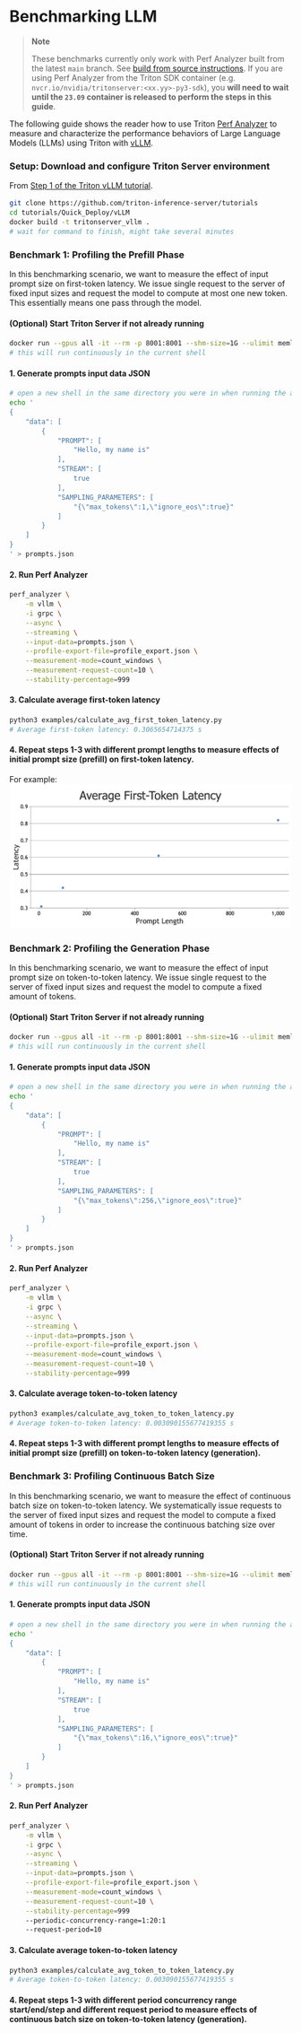 <!--
Copyright (c) 2023, NVIDIA CORPORATION & AFFILIATES. All rights reserved.

Redistribution and use in source and binary forms, with or without
modification, are permitted provided that the following conditions
are met:
 * Redistributions of source code must retain the above copyright
   notice, this list of conditions and the following disclaimer.
 * Redistributions in binary form must reproduce the above copyright
   notice, this list of conditions and the following disclaimer in the
   documentation and/or other materials provided with the distribution.
 * Neither the name of NVIDIA CORPORATION nor the names of its
   contributors may be used to endorse or promote products derived
   from this software without specific prior written permission.

THIS SOFTWARE IS PROVIDED BY THE COPYRIGHT HOLDERS ``AS IS'' AND ANY
EXPRESS OR IMPLIED WARRANTIES, INCLUDING, BUT NOT LIMITED TO, THE
IMPLIED WARRANTIES OF MERCHANTABILITY AND FITNESS FOR A PARTICULAR
PURPOSE ARE DISCLAIMED.  IN NO EVENT SHALL THE COPYRIGHT OWNER OR
CONTRIBUTORS BE LIABLE FOR ANY DIRECT, INDIRECT, INCIDENTAL, SPECIAL,
EXEMPLARY, OR CONSEQUENTIAL DAMAGES (INCLUDING, BUT NOT LIMITED TO,
PROCUREMENT OF SUBSTITUTE GOODS OR SERVICES; LOSS OF USE, DATA, OR
PROFITS; OR BUSINESS INTERRUPTION) HOWEVER CAUSED AND ON ANY THEORY
OF LIABILITY, WHETHER IN CONTRACT, STRICT LIABILITY, OR TORT
(INCLUDING NEGLIGENCE OR OTHERWISE) ARISING IN ANY WAY OUT OF THE USE
OF THIS SOFTWARE, EVEN IF ADVISED OF THE POSSIBILITY OF SUCH DAMAGE.
-->

# Benchmarking LLM

> **Note**
>
> These benchmarks currently only work with Perf Analyzer built from the latest
> `main` branch. See
> [build from source instructions](install.md#build-from-source). If you are using
> Perf Analyzer from the Triton SDK container (e.g.
> `nvcr.io/nvidia/tritonserver:<xx.yy>-py3-sdk`), you **will need to wait until the
> `23.09` container is released to perform the steps in this guide**.

The following guide shows the reader how to use Triton
[Perf Analyzer](https://github.com/triton-inference-server/client/tree/main/src/c%2B%2B/perf_analyzer)
to measure and characterize the performance behaviors of Large Language Models
(LLMs) using Triton with [vLLM](https://github.com/vllm-project/vllm).

### Setup: Download and configure Triton Server environment

From [Step 1 of the Triton vLLM tutorial](https://github.com/triton-inference-server/tutorials/blob/main/Quick_Deploy/vLLM/README.md#step-1-build-a-triton-container-image-with-vllm).

```bash
git clone https://github.com/triton-inference-server/tutorials
cd tutorials/Quick_Deploy/vLLM
docker build -t tritonserver_vllm .
# wait for command to finish, might take several minutes
```

### Benchmark 1: Profiling the Prefill Phase

In this benchmarking scenario, we want to measure the effect of input prompt
size on first-token latency. We issue single request to the server of fixed
input sizes and request the model to compute at most one new token. This
essentially means one pass through the model.

#### (Optional) Start Triton Server if not already running

```bash
docker run --gpus all -it --rm -p 8001:8001 --shm-size=1G --ulimit memlock=-1 --ulimit stack=67108864 -v ${PWD}:/work -w /work tritonserver_vllm tritonserver --model-store ./model_repository
# this will run continuously in the current shell
```

#### 1. Generate prompts input data JSON

```bash
# open a new shell in the same directory you were in when running the above command
echo '
{
    "data": [
        {
            "PROMPT": [
                "Hello, my name is"
            ],
            "STREAM": [
                true
            ],
            "SAMPLING_PARAMETERS": [
                "{\"max_tokens\":1,\"ignore_eos\":true}"
            ]
        }
    ]
}
' > prompts.json
```

#### 2. Run Perf Analyzer

```bash
perf_analyzer \
    -m vllm \
    -i grpc \
    --async \
    --streaming \
    --input-data=prompts.json \
    --profile-export-file=profile_export.json \
    --measurement-mode=count_windows \
    --measurement-request-count=10 \
    --stability-percentage=999
```

#### 3. Calculate average first-token latency

```bash
python3 examples/calculate_avg_first_token_latency.py
# Average first-token latency: 0.3065654714375 s
```

#### 4. Repeat steps 1-3 with different prompt lengths to measure effects of initial prompt size (prefill) on first-token latency.

For example:
![](examples/avg_first_token_latency_chart.jpg)

### Benchmark 2: Profiling the Generation Phase

In this benchmarking scenario, we want to measure the effect of input prompt
size on token-to-token latency. We issue single request to the server of fixed
input sizes and request the model to compute a fixed amount of tokens.

#### (Optional) Start Triton Server if not already running

```bash
docker run --gpus all -it --rm -p 8001:8001 --shm-size=1G --ulimit memlock=-1 --ulimit stack=67108864 -v ${PWD}:/work -w /work tritonserver_vllm tritonserver --model-store ./model_repository
# this will run continuously in the current shell
```

#### 1. Generate prompts input data JSON

```bash
# open a new shell in the same directory you were in when running the above command
echo '
{
    "data": [
        {
            "PROMPT": [
                "Hello, my name is"
            ],
            "STREAM": [
                true
            ],
            "SAMPLING_PARAMETERS": [
                "{\"max_tokens\":256,\"ignore_eos\":true}"
            ]
        }
    ]
}
' > prompts.json
```

#### 2. Run Perf Analyzer

```bash
perf_analyzer \
    -m vllm \
    -i grpc \
    --async \
    --streaming \
    --input-data=prompts.json \
    --profile-export-file=profile_export.json \
    --measurement-mode=count_windows \
    --measurement-request-count=10 \
    --stability-percentage=999
```

#### 3. Calculate average token-to-token latency

```bash
python3 examples/calculate_avg_token_to_token_latency.py
# Average token-to-token latency: 0.003090155677419355 s
```

#### 4. Repeat steps 1-3 with different prompt lengths to measure effects of initial prompt size (prefill) on token-to-token latency (generation).

### Benchmark 3: Profiling Continuous Batch Size

In this benchmarking scenario, we want to measure the effect of continuous
batch size on token-to-token latency. We systematically issue requests to the
server of fixed input sizes and request the model to compute a fixed amount of
tokens in order to increase the continuous batching size over time.

#### (Optional) Start Triton Server if not already running

```bash
docker run --gpus all -it --rm -p 8001:8001 --shm-size=1G --ulimit memlock=-1 --ulimit stack=67108864 -v ${PWD}:/work -w /work tritonserver_vllm tritonserver --model-store ./model_repository
# this will run continuously in the current shell
```

#### 1. Generate prompts input data JSON

```bash
# open a new shell in the same directory you were in when running the above command
echo '
{
    "data": [
        {
            "PROMPT": [
                "Hello, my name is"
            ],
            "STREAM": [
                true
            ],
            "SAMPLING_PARAMETERS": [
                "{\"max_tokens\":16,\"ignore_eos\":true}"
            ]
        }
    ]
}
' > prompts.json
```

#### 2. Run Perf Analyzer

```bash
perf_analyzer \
    -m vllm \
    -i grpc \
    --async \
    --streaming \
    --input-data=prompts.json \
    --profile-export-file=profile_export.json \
    --measurement-mode=count_windows \
    --measurement-request-count=10 \
    --stability-percentage=999
    --periodic-concurrency-range=1:20:1
    --request-period=10
```

#### 3. Calculate average token-to-token latency

```bash
python3 examples/calculate_avg_token_to_token_latency.py
# Average token-to-token latency: 0.003090155677419355 s
```

#### 4. Repeat steps 1-3 with different period concurrency range start/end/step and different request period to measure effects of continuous batch size on token-to-token latency (generation).
